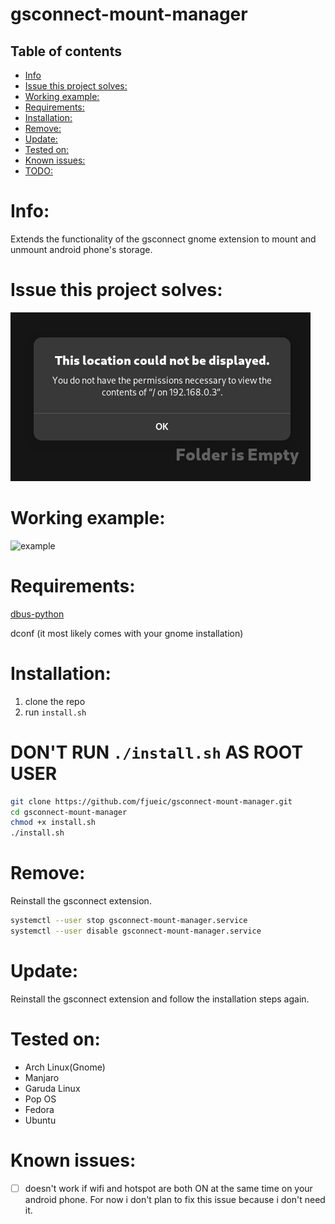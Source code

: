 # gsconnect-mount-manager

## Table of contents
- [Info](#Info)
- [Issue this project solves:](#issue-this-project-solves)
- [Working example:](#working-example)
- [Requirements:](#requirements)
- [Installation:](#installation)
- [Remove:](#remove)
- [Update:](#update)
- [Tested on:](#tested-on)
- [Known issues:](#known-issues)
- [TODO:](#todo)

# Info:
Extends the functionality of the gsconnect gnome extension to mount and unmount android phone's storage.

# Issue this project solves:
![error](./error.png)

# Working example:
![example](./example.gif)


# Requirements:
[dbus-python](https://archlinux.org/packages/extra/x86_64/dbus-python/)

dconf (it most likely comes with your gnome installation)

# Installation:
1. clone the repo
2. run `install.sh`

# DON'T RUN `./install.sh` AS ROOT USER

```bash
git clone https://github.com/fjueic/gsconnect-mount-manager.git
cd gsconnect-mount-manager
chmod +x install.sh
./install.sh
```

# Remove:
Reinstall the gsconnect extension.

```bash
systemctl --user stop gsconnect-mount-manager.service
systemctl --user disable gsconnect-mount-manager.service
```

# Update:
Reinstall the gsconnect extension and follow the installation steps again.

# Tested on:
- Arch Linux(Gnome)
- Manjaro
- Garuda Linux
- Pop OS
- Fedora
- Ubuntu
# Known issues:
- [ ] doesn't work if wifi and hotspot are both ON at the same time on your android phone. For now i don't plan to fix this issue because i don't need it.
